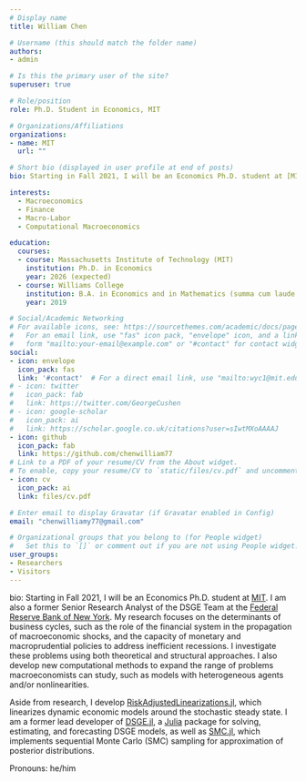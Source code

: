 ```yaml
---
# Display name
title: William Chen

# Username (this should match the folder name)
authors:
- admin

# Is this the primary user of the site?
superuser: true

# Role/position
role: Ph.D. Student in Economics, MIT

# Organizations/Affiliations
organizations:
- name: MIT
  url: ""

# Short bio (displayed in user profile at end of posts)
bio: Starting in Fall 2021, I will be an Economics Ph.D. student at [MIT](https://economics.mit.edu/). I am also a former Senior Research Analyst of the DSGE Team at the [Federal Reserve Bank of New York](https://www.newyorkfed.org/research). My research interests include macroeconomics, finance, and computational macroeconomics. Within these fields, I am particularly interested in business cycle theory, financial crises, and macro-labor. My pronouns are he/him.

interests:
  - Macroeconomics
  - Finance
  - Macro-Labor
  - Computational Macroeconomics

education:
  courses:
  - course: Massachusetts Institute of Technology (MIT)
    institution: Ph.D. in Economics
    year: 2026 (expected)
  - course: Williams College
    institution: B.A. in Economics and in Mathematics (summa cum laude with highest honors, Phi Beta Kappa)
    year: 2019

# Social/Academic Networking
# For available icons, see: https://sourcethemes.com/academic/docs/page-builder/#icons
#   For an email link, use "fas" icon pack, "envelope" icon, and a link in the
#   form "mailto:your-email@example.com" or "#contact" for contact widget.
social:
- icon: envelope
  icon_pack: fas
  link: '#contact'  # For a direct email link, use "mailto:wyc1@mit.edu".
# - icon: twitter
#   icon_pack: fab
#   link: https://twitter.com/GeorgeCushen
# - icon: google-scholar
#   icon_pack: ai
#   link: https://scholar.google.co.uk/citations?user=sIwtMXoAAAAJ
- icon: github
  icon_pack: fab
  link: https://github.com/chenwilliam77
# Link to a PDF of your resume/CV from the About widget.
# To enable, copy your resume/CV to `static/files/cv.pdf` and uncomment the lines below.
- icon: cv
  icon_pack: ai
  link: files/cv.pdf

# Enter email to display Gravatar (if Gravatar enabled in Config)
email: "chenwilliamy77@gmail.com"

# Organizational groups that you belong to (for People widget)
#   Set this to `[]` or comment out if you are not using People widget.
user_groups:
- Researchers
- Visitors
---
```


bio: Starting in Fall 2021, I will be an Economics Ph.D. student at [MIT](https://economics.mit.edu/). I am also a former Senior Research Analyst of the DSGE Team at the [Federal Reserve Bank of New York](https://www.newyorkfed.org/research).  My research focuses on the determinants of business cycles, such as the role of the financial system in the propagation of macroeconomic shocks, and the capacity of monetary and macroprudential policies to address inefficient recessions. I investigate these problems using both theoretical and structural approaches. I also develop new computational methods to expand the range of problems macroeconomists can study, such as models with heterogeneous agents and/or nonlinearities.

Aside from research, I develop [RiskAdjustedLinearizations.jl](https://github.com/chenwilliam77/RiskAdjustedLinearizations.jl), which linearizes dynamic economic models around the stochastic steady state. I am a former lead developer of [DSGE.jl](https://github.com/FRBNY-DSGE/DSGE.jl), a [Julia](https://julialang.org/) package for solving, estimating, and forecasting DSGE models, as well as [SMC.jl](https://github.com/FRBNY-DSGE/SMC.jl), which implements sequential Monte Carlo (SMC) sampling for approximation of posterior distributions.

Pronouns: he/him
